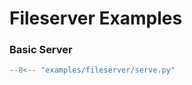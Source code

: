 # Fileserver Examples

### Basic Server
```python title="examples/fileserver/serve.py" linenums="1" 
--8<-- "examples/fileserver/serve.py"
```
